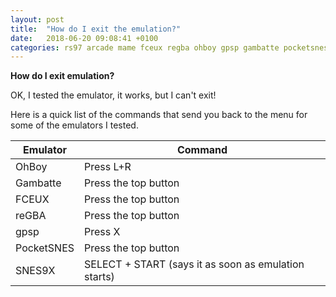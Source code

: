 ```yaml
---
layout: post
title:  "How do I exit the emulation?"
date:   2018-06-20 09:08:41 +0100
categories: rs97 arcade mame fceux regba ohboy gpsp gambatte pocketsnes snes9x
---
```

**How do I exit emulation?**

OK, I tested the emulator, it works, but I can't exit!

Here is a quick list of the commands that send you back to the menu for some of the emulators I tested.


**Emulator** | **Command**
---- | ----
OhBoy | Press L+R
Gambatte | Press the top button
FCEUX | Press the top button
reGBA | Press the top button
gpsp | Press X
PocketSNES | Press the top button
SNES9X | SELECT + START (says it as soon as emulation starts)

